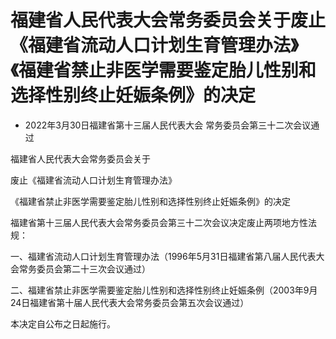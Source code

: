 # 福建省人民代表大会常务委员会关于废止《福建省流动人口计划生育管理办法》《福建省禁止非医学需要鉴定胎儿性别和选择性别终止妊娠条例》的决定

- 2022年3月30日福建省第十三届人民代表大会
  常务委员会第三十二次会议通过

<!-- INFO END -->

福建省人民代表大会常务委员会关于

废止《福建省流动人口计划生育管理办法》

《福建省禁止非医学需要鉴定胎儿性别和选择性别终止妊娠条例》的决定

福建省第十三届人民代表大会常务委员会第三十二次会议决定废止两项地方性法规：

一、福建省流动人口计划生育管理办法（1996年5月31日福建省第八届人民代表大会常务委员会第二十三次会议通过）

二、福建省禁止非医学需要鉴定胎儿性别和选择性别终止妊娠条例（2003年9月24日福建省第十届人民代表大会常务委员会第五次会议通过）

本决定自公布之日起施行。
